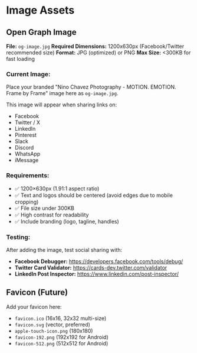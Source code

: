 # Image Assets

## Open Graph Image

**File:** `og-image.jpg`
**Required Dimensions:** 1200x630px (Facebook/Twitter recommended size)
**Format:** JPG (optimized) or PNG
**Max Size:** <300KB for fast loading

### Current Image:
Place your branded "Nino Chavez Photography - MOTION. EMOTION. Frame by Frame" image here as `og-image.jpg`.

This image will appear when sharing links on:
- Facebook
- Twitter / X
- LinkedIn
- Pinterest
- Slack
- Discord
- WhatsApp
- iMessage

### Requirements:
- ✅ 1200×630px (1.91:1 aspect ratio)
- ✅ Text and logos should be centered (avoid edges due to mobile cropping)
- ✅ File size under 300KB
- ✅ High contrast for readability
- ✅ Include branding (logo, tagline, handles)

### Testing:
After adding the image, test social sharing with:
- **Facebook Debugger:** https://developers.facebook.com/tools/debug/
- **Twitter Card Validator:** https://cards-dev.twitter.com/validator
- **LinkedIn Post Inspector:** https://www.linkedin.com/post-inspector/

## Favicon (Future)

Add your favicon here:
- `favicon.ico` (16x16, 32x32 multi-size)
- `favicon.svg` (vector, preferred)
- `apple-touch-icon.png` (180x180)
- `favicon-192.png` (192x192 for Android)
- `favicon-512.png` (512x512 for Android)
